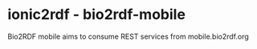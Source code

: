 ionic2rdf - bio2rdf-mobile
==========================

Bio2RDF mobile aims to consume REST services from mobile.bio2rdf.org

